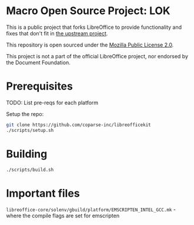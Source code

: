 # Macro Open Source Project: LOK

This is a public project that forks LibreOffice to provide functionality and fixes that don't fit in [the upstream project](https://github.com/LibreOffice/core).

This repository is open sourced under the [Mozilla Public License 2.0](LICENSE).

This project is not a part of the official LibreOffice project, nor endorsed by the Document Foundation.

# Prerequisites

TODO: List pre-reqs for each platform

Setup the repo:
```bash
git clone https://github.com/coparse-inc/libreofficekit
./scripts/setup.sh
```

# Building

```bash
./scripts/build.sh
```

# Important files

`libreoffice-core/solenv/gbuild/platform/EMSCRIPTEN_INTEL_GCC.mk` - where the compile flags are set for emscripten
